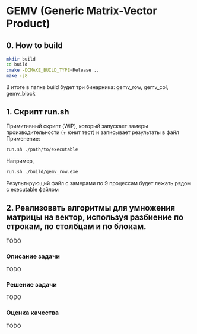 # GEMV (Generic Matrix-Vector Product)

## 0. How to build
```bash
mkdir build
cd build
cmake -DCMAKE_BUILD_TYPE=Release ..
make -j8
```

В итоге в папке build будет три бинарника: gemv_row, gemv_col, gemv_block

## 1. Скрипт run.sh
Примитивный скрипт (WIP), который запускает замеры производительности (+ юнит тест) и записывает результаты в файл
Применение:
```bash
run.sh ./path/to/executable
```

Например,
```bash
run.sh ./build/gemv_row.exe
```

Результирующий файл с замерами по 9 процессам будет лежать рядом с executable файлом

## 2. Реализовать алгоритмы для умножения матрицы на вектор, используя разбиение по строкам, по столбцам и по блокам.
TODO

### Описание задачи

TODO

### Решение задачи

TODO

### Оценка качества

TODO
